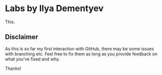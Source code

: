 # Labs by Ilya Dementyev
This.

## Disclaimer
As this is so far my first interaction with GitHub, there may be some issues with branching etc.
Feel free to fix them as long as you provide feedback on what you've fixed and why.

Thanks!

